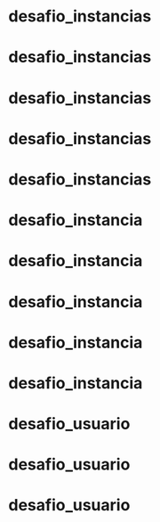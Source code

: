 # desafio_instancias
# desafio_instancias
# desafio_instancias
# desafio_instancias
# desafio_instancias
# desafio_instancia
# desafio_instancia
# desafio_instancia
# desafio_instancia
# desafio_instancia
# desafio_usuario
# desafio_usuario
# desafio_usuario
